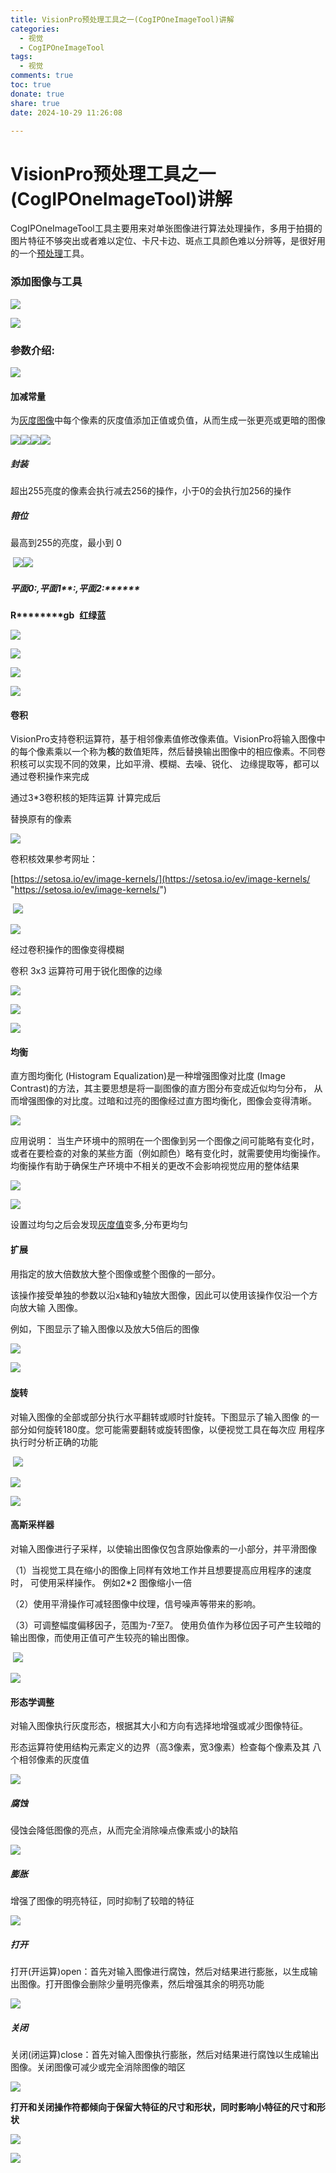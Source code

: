 ```yaml
---
title: VisionPro预处理工具之一(CogIPOneImageTool)讲解
categories:
  - 视觉
  - CogIPOneImageTool
tags:
  - 视觉
comments: true
toc: true
donate: true
share: true
date: 2024-10-29 11:26:08

---
```


# VisionPro预处理工具之一(CogIPOneImageTool)讲解

CogIPOneImageTool工具主要用来对单张图像进行算法处理操作，多用于拍摄的图片特征不够突出或者难以定位、卡尺卡边、斑点工具颜色难以分辨等，是很好用的一个[预处理](https://so.csdn.net/so/search?q=%E9%A2%84%E5%A4%84%E7%90%86&spm=1001.2101.3001.7020)工具。

### ******添加图像与工具******

![](https://i-blog.csdnimg.cn/direct/9ad95e8e5b10442395d084899432535b.png)

![](https://i-blog.csdnimg.cn/direct/a634f99513234124b168684c051afcbb.png)

### ******参数介绍:******

![](https://i-blog.csdnimg.cn/direct/c71e3f5384294fc8831bda83459e1153.png)

#### ******加减常量******

为[灰度图像](https://so.csdn.net/so/search?q=%E7%81%B0%E5%BA%A6%E5%9B%BE%E5%83%8F&spm=1001.2101.3001.7020)中每个像素的灰度值添加正值或负值，从而生成一张更亮或更暗的图像

![](https://i-blog.csdnimg.cn/direct/41e38f4f1204464faede2ccb5d42bd7d.png)![](https://i-blog.csdnimg.cn/direct/049f2db9304846b7a930a5c2b05421c0.png)![](https://i-blog.csdnimg.cn/direct/2e3dec7387144205bb9912b35b191e26.png)![](https://i-blog.csdnimg.cn/direct/17e5612fe45443aa8dfaff38e0bd8bc7.png)

##### ******封装******

超出255亮度的像素会执行减去256的操作，小于0的会执行加256的操作  

##### ******箝位******

最高到255的亮度，最小到 0

 ![](https://i-blog.csdnimg.cn/direct/a6961c21b418414e9f91eaba9ca3ea21.png)![](https://i-blog.csdnimg.cn/direct/b56a5b449a1b4cff909be0fb6fdd1a3c.png)

##### ******平面********0:********,平面1********:********,平面********2:******

****R********gb****  ****红绿蓝****

![](https://i-blog.csdnimg.cn/direct/49f551ba8bfb45b2b8b94d45750d9d75.png)

![](https://i-blog.csdnimg.cn/direct/5534161c50bb40278a795f58e9ad7515.png)

![](https://i-blog.csdnimg.cn/direct/e736fd1000d745e6a74b893f0bc3bc24.png)

![](https://i-blog.csdnimg.cn/direct/4585b8a77f8e41338e3dc1774875b536.png)

#### ******卷积******

VisionPro支持卷积运算符，基于相邻像素值修改像素值。VisionPro将输入图像中的每个像素乘以一个称为****核****的数值矩阵，然后替换输出图像中的相应像素。不同卷积核可以实现不同的效果，比如平滑、模糊、去噪、锐化、 边缘提取等，都可以通过卷积操作来完成

通过3\*3卷积核的矩阵运算 计算完成后

替换原有的像素

![](https://i-blog.csdnimg.cn/direct/f8df26245cd54c1db3a38e546b4e01f9.png)

卷积核效果参考网址：

[https://setosa.io/ev/image-kernels/](https://setosa.io/ev/image-kernels/ "https://setosa.io/ev/image-kernels/")

 ![](https://i-blog.csdnimg.cn/direct/0858adeeef664e11882848bfcd89f3e6.png)

![](https://i-blog.csdnimg.cn/direct/0070a4f4a7da4a34b4ab820b0e052860.png)

经过卷积操作的图像变得模糊

卷积 3x3 运算符可用于锐化图像的边缘

![](https://i-blog.csdnimg.cn/direct/7aeaa4950dad4e48b049563c40663f81.png)

![](https://i-blog.csdnimg.cn/direct/428877cf513d46dcbbcf328dad8b9c6f.png)

![](https://i-blog.csdnimg.cn/direct/225e96833fd8441bb21025d67cd4a52b.png)

#### ******均衡******

直方图均衡化 (Histogram Equalization)是一种增强图像对比度 (Image Contrast)的方法，其主要思想是将一副图像的直方图分布变成近似均匀分布， 从而增强图像的对比度。过暗和过亮的图像经过直方图均衡化，图像会变得清晰。

![](https://i-blog.csdnimg.cn/direct/970167206d1f40fe93462b1e6571a3dd.png)

应用说明： 当生产环境中的照明在一个图像到另一个图像之间可能略有变化时， 或者在要检查的对象的某些方面（例如颜色）略有变化时，就需要使用均衡操作。 均衡操作有助于确保生产环境中不相关的更改不会影响视觉应用的整体结果 

![](https://i-blog.csdnimg.cn/direct/5a6a0da5ed074b86a8441b4996919200.png)

![](https://i-blog.csdnimg.cn/direct/918b7923c4544bf6b09d3df82022f77f.png)

设置过均匀之后会发现[灰度值](https://so.csdn.net/so/search?q=%E7%81%B0%E5%BA%A6%E5%80%BC&spm=1001.2101.3001.7020)变多,分布更均匀

#### ******扩展******

用指定的放大倍数放大整个图像或整个图像的一部分。

该操作接受单独的参数以沿x轴和y轴放大图像，因此可以使用该操作仅沿一个方向放大输 入图像。

例如，下图显示了输入图像以及放大5倍后的图像

![](https://i-blog.csdnimg.cn/direct/bb822e4f08394658adda5f86336b2a1d.png)

![](https://i-blog.csdnimg.cn/direct/f23c7af8bbc942c79f811d95a5760812.png) 

#### ******旋转******

对输入图像的全部或部分执行水平翻转或顺时针旋转。下图显示了输入图像 的一部分如何旋转180度。您可能需要翻转或旋转图像，以便视觉工具在每次应 用程序执行时分析正确的功能

 ![](https://i-blog.csdnimg.cn/direct/3c92cab9902f462bb1eb74d7b1da053f.png)

![](https://i-blog.csdnimg.cn/direct/7af911ffad484d6a8cd9b19131b27e25.png)

![](https://i-blog.csdnimg.cn/direct/9fbb9c71da7b4c02b8da06cd760d52b4.png)

#### ******高斯采样器******

对输入图像进行子采样，以使输出图像仅包含原始像素的一小部分，并平滑图像

（1）当视觉工具在缩小的图像上同样有效地工作并且想要提高应用程序的速度时， 可使用采样操作。 例如2\*2 图像缩小一倍

（2）使用平滑操作可减轻图像中纹理，信号噪声等带来的影响。

（3）可调整幅度偏移因子，范围为-7至7。 使用负值作为移位因子可产生较暗的输出图像，而使用正值可产生较亮的输出图像。

 ![](https://i-blog.csdnimg.cn/direct/b7947598ea98487a92c0eb7d69a81524.png)

![](https://i-blog.csdnimg.cn/direct/6df06496f05e47aa9862142e952d09ac.png)

#### ******形态学调整******

对输入图像执行灰度形态，根据其大小和方向有选择地增强或减少图像特征。

形态运算符使用结构元素定义的边界（高3像素，宽3像素）检查每个像素及其 八个相邻像素的灰度值

![](https://i-blog.csdnimg.cn/direct/befaa775b9c1445d9534d86357989cf7.png)

##### ******腐蚀******

侵蚀会降低图像的亮点，从而完全消除噪点像素或小的缺陷

![](https://i-blog.csdnimg.cn/direct/99896063a144422b8508022edbb3ad8e.png)

##### ******膨胀******

增强了图像的明亮特征，同时抑制了较暗的特征

![](https://i-blog.csdnimg.cn/direct/9b19aa46b4654246bfefac208bcf8a82.png)

##### ******打开******

打开(开运算)open：首先对输入图像进行腐蚀，然后对结果进行膨胀，以生成输出图像。打开图像会删除少量明亮像素，然后增强其余的明亮功能

![](https://i-blog.csdnimg.cn/direct/c3552dd556ce4dacaa1b846428156c89.png)

##### ******关闭******

关闭(闭运算)close：首先对输入图像执行膨胀，然后对结果进行腐蚀以生成输出图像。关闭图像可减少或完全消除图像的暗区

![](https://i-blog.csdnimg.cn/direct/99bf124dfe404ece844ddb3c2d8206ce.png)

****打开和关闭操作符都倾向于保留大特征的尺寸和形状，同时影响小特征的尺寸和形状****

![](https://i-blog.csdnimg.cn/direct/07cfe6a9d3cf4da7a2ccf81843d392f9.png)

![](https://i-blog.csdnimg.cn/direct/d2b85453fcc246489031ce822969bc26.png)

####
